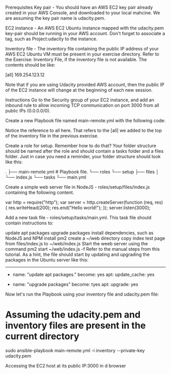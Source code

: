 Prerequisites
Key pair - You should have an AWS EC2 key pair already created in your AWS Console, and downloaded to your local mahcine. We are assuming the key pair name is udacity.pem.

EC2 instance - An AWS EC2 Ubuntu instance mapped with the udacity.pem key-pair should be running in your AWS account. Don't forget to associate a tag, such as Project:udacity to the instance.

Inventory file - The inventory file containing the public IP address of your AWS 
EC2 Ubuntu VM must be present in your exercise directory. Refer to the Exercise: Inventory File, if the inventory file is not available. The contents should be like:

[all]
169.254.123.12

Note that if you are using Udacity provided AWS account, then the public IP of the EC2 instance will change at the beginning of each new session.


Instructions
Go to the Security group of your EC2 instance, and add an inbound rule to allow 
incoming TCP communication on port 3000 from all public IPs (0.0.0.0/0).

Create a new Playbook file named main-remote.yml with the following code:

Notice the reference to all here. That refers to the [all] we added to the top of the inventory file in the previous exercise.

Create a role for setup. Remember how to do that? Your folder structure should be named after the role and should contain a tasks folder and a files folder. Just in case you need a reminder, your folder structure should look like this:

.
├── main-remote.yml     # Playbook file. 
└── roles
 └── setup
     ├── files
     │   └── index.js
     └── tasks
         └── main.yml

Create a simple web server file in NodeJS - roles/setup/files/index.js containing the following content.

var http = require("http");
var server = http.createServer(function (req, res) {
res.writeHead(200);
res.end("Hello world!");
});
server.listen(3000);

Add a new task file - roles/setup/tasks/main.yml. This task file should contain instructions to:

update apt packages
upgrade packages
install dependencies, such as NodeJS and NPM
install pm2
create a ~/web directory
copy index test page from files/index.js to ~/web/index.js
Start the weeb server using the command pm2 start ~/web/index.js -f
Refer to the manual steps from this tutorial. As a hint, the file should start by updating and upgrading the packages in the Ubuntu server like this:

---
- name: "update apt packages."
  become: yes
  apt:
    update_cache: yes

- name: "upgrade packages"
  become: tyes
  apt:
    upgrade: yes

Now let's run the Playbook using your inventory file and udacity.pem file:
# Assuming the udacity.pem and inventory files are present in the current directory

sudo ansible-playbook main-remote.yml -i inventory --private-key udacity.pem

Accessing the EC2 host at its public IP:3000
in d browser